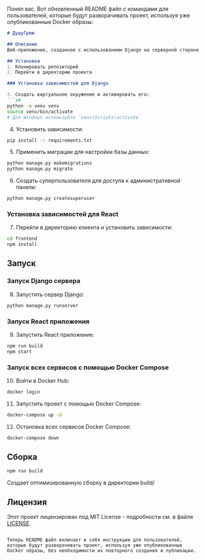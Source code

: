 Понял вас. Вот обновленный README файл с командами для пользователей, которые будут разворачивать проект, используя уже опубликованные Docker образы:

```markdown
# ДушуГрею

## Описание
Веб-приложение, созданное с использованием Django на серверной стороне и React на клиентской стороне. Проект включает в себя функциональность чатов для обычных пользователей и VIP-пользователей, а также мастер-классы и корзину для покупок.

## Установка
1. Клонировать репозиторий
2. Перейти в директорию проекта

### Установка зависимостей для Django

3. Создать виртуальное окружение и активировать его:
```sh
python -m venv venv
source venv/bin/activate  
# Для Windows используйте `venv\Scripts\activate`
```

4. Установить зависимости:
```sh
pip install -r requirements.txt
```

5. Применить миграции для настройки базы данных:
```sh
python manage.py makemigrations
python manage.py migrate
```

6. Создать суперпользователя для доступа к административной панели:
```sh
python manage.py createsuperuser
```

### Установка зависимостей для React
7. Перейти в директорию клиента и установить зависимости:
```sh
cd frontend
npm install
```

## Запуск

### Запуск Django сервера
8. Запустить сервер Django:
```sh
python manage.py runserver
```

### Запуск React приложения
9. Запустить React приложение:
```sh
npm run build
npm start
```

### Запуск всех сервисов с помощью Docker Compose

10. Войти в Docker Hub:
```sh
docker login
```

11. Запустить проект с помощью Docker Compose:
```sh
docker-compose up -d
```

12. Остановка всех сервисов Docker Compose:
```sh
docker-compose down
```

## Сборка
```sh
npm run build
```
Создает оптимизированную сборку в директории build/

## Лицензия
Этот проект лицензирован под MIT License - подробности см. в файле [LICENSE](LICENSE).
```

Теперь README файл включает в себя инструкции для пользователей, которые будут разворачивать проект, используя уже опубликованные Docker образы, без необходимости их повторного создания и публикации.